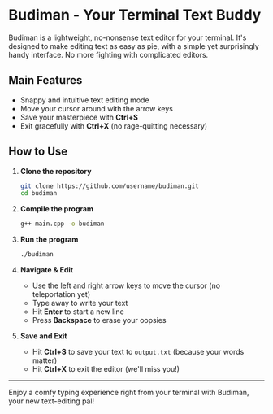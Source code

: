 # Budiman - Your Terminal Text Buddy

Budiman is a lightweight, no-nonsense text editor for your terminal. It's designed to make editing text as easy as pie, with a simple yet surprisingly handy interface. No more fighting with complicated editors.

## Main Features

- Snappy and intuitive text editing mode
- Move your cursor around with the arrow keys
- Save your masterpiece with **Ctrl+S**
- Exit gracefully with **Ctrl+X** (no rage-quitting necessary)

## How to Use

1. **Clone the repository**
   ```bash
   git clone https://github.com/username/budiman.git
   cd budiman
   ```
2. **Compile the program**

   ```bash
   g++ main.cpp -o budiman
   ```

3. **Run the program**

   ```bash
   ./budiman
   ```

4. **Navigate & Edit**

   - Use the left and right arrow keys to move the cursor (no teleportation yet)
   - Type away to write your text
   - Hit **Enter** to start a new line
   - Press **Backspace** to erase your oopsies

5. **Save and Exit**

   - Hit **Ctrl+S** to save your text to `output.txt` (because your words matter)
   - Hit **Ctrl+X** to exit the editor (we'll miss you!)

---

Enjoy a comfy typing experience right from your terminal with Budiman, your new text-editing pal!
